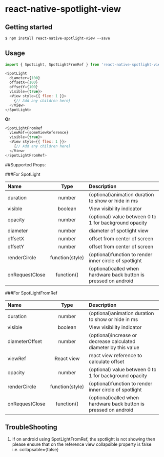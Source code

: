 
# react-native-spotlight-view

## Getting started

`$ npm install react-native-spotlight-view --save`


## Usage
```javascript
import { SpotLight, SpotLightFromRef } from 'react-native-spotlight-view';

<SpotLight
  diameter={100}
  offsetX={100}
  offsetY={100}
  visible={true}>
  <View style={{ flex: 1 }}>
    {// Add any children here}
  </View>
</SpotLight>
````
**Or** 
```javascript
<SpotLightFromRef
  viewRef={someViewReference}
  visible={true}>
  <View style={{ flex: 1 }}>
    {// Add any children here}
  </View>
</SpotLightFromRef>
```

##Supported Props:

###For SpotLight

| Name  | Type     | Description |
| :---- | :------: | :--- |
| duration | number   | (optional)animation duration to show or hide in ms |
| visible | boolean   | View visibility indicator |
| opacity | number   | (optional) value between 0 to 1 for background opacity |
| diameter | number   | diameter of spotlight view |
| offsetX | number   | offset from center of screen |
| offsetY | number   |  offset from center of screen |
| renderCircle | function(style)   |  (optional)function to render inner circle of spotlight |
| onRequestClose | function()   |  (optional)called when hardware back button is pressed on android |


###For SpotLightFromRef

| Name  | Type     | Description |
| :---- | :------: | :--- |
| duration | number   | (optional)animation duration to show or hide in ms |
| visible | boolean   | View visibility indicator |
| diameterOffset | number   | (optional)increase or decrease calculated diameter by this value |
| viewRef | React view   | react view reference to calculate offset |
| opacity | number   | (optional) value between 0 to 1 for background opacity |
| renderCircle | function(style)   |  (optional)function to render inner circle of spotlight |
| onRequestClose | function()   |  (optional)called when hardware back button is pressed on android |


## TroubleShooting

1. If on android using SpotLightFromRef, the spotlight is not showing then please ensure that on the reference view collapsible property is false  
  i.e. collapsable={false}


